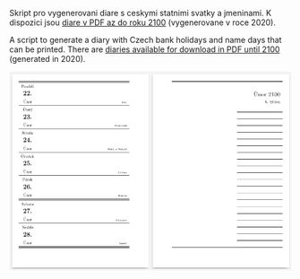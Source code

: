 Skript pro vygenerovani diare s ceskymi statnimi svatky a jmeninami. K dispozici jsou [diare v PDF az do roku 2100](https://github.com/premek/czech-diary/releases/tag/2020.12) (vygenerovane v roce 2020).

A script to generate a diary with Czech bank holidays and name days that can be printed. There are [diaries available for download in PDF until 2100](https://github.com/premek/czech-diary/releases/tag/2020.12) (generated in 2020).

![diary layout](https://raw.githubusercontent.com/premek/czech-diary/main/Screenshot%20from%202020-12-27%2000-01-32.png)

